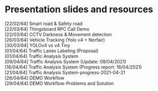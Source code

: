 # Presentation slides and resources  

[22/02/64] Smart road & Safety road  
[22/03/64] Thingsboard RPC Call Demo  
[22/03/64] CCTV Darkness & Movement detection  
[26/03/64] Vehicle Tracking (Yolo v4 + Norfair)  
[30/03/64] YOLOv4 vs v4 Tiny  
[01/04/64] Traffic Lanes Labeling (Proposal)  
[01/04/64] Traffic Analysis System  
[09/04/64] Traffic Analysis System (Update: 09/04/2021)  
[16/04/64] Traffic Analysis System (Progress report: 16/04/2021)  
[21/04/64] Traffic Analysis System-progress-2021-04-21  
[26/04/64] DEMO Workflow  
[29/04/64] DEMO Workflow-Problems and Solution  
